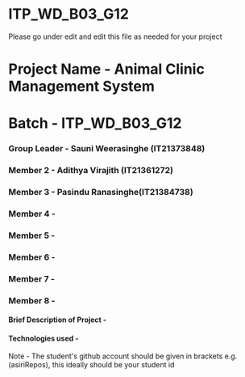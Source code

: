 # ITP_WD_B03_G12
Please go under edit and edit this file as needed for your project

# Project Name - Animal Clinic Management System
# Batch - ITP_WD_B03_G12
### Group Leader - Sauni Weerasinghe (IT21373848)
### Member 2 - Adithya Virajith (IT21361272)
### Member 3 - Pasindu Ranasinghe(IT21384738)
### Member 4 - 
### Member 5 - 
### Member 6 - 
### Member 7 - 
### Member 8 - 

#### Brief Description of Project - 
#### Technologies used - 

Note - The student's github account should be given in brackets e.g. (asiriRepos), this ideally should be your student id 

